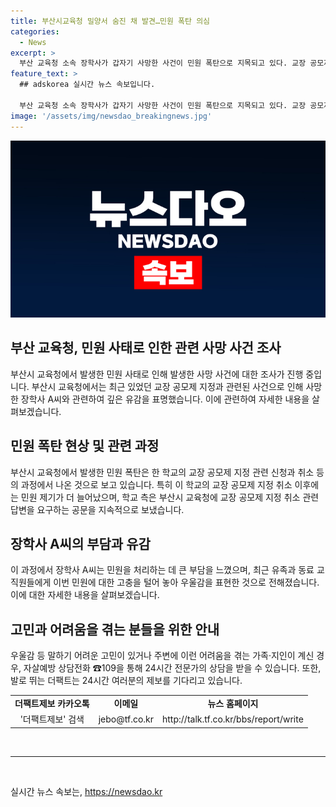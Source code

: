 ```yaml
---
title: 부산시교육청 밀양서 숨진 채 발견…민원 폭탄 의심
categories:
  - News
excerpt: >
  부산 교육청 소속 장학사가 갑자기 사망한 사건이 민원 폭탄으로 지목되고 있다. 교장 공모제 지정과 관련한 부산시 교육청과 학교의 입장 차이로 인해 40건의 민원이 제기됐으며, 사망한 장학사는 이에 큰 부담을 느꼈다고 전해졌다. 이에 대한 조사가 진행 중이며, 유족 및 동료들에게 상담이 이뤄지고 있다. (150자)
feature_text: >
  ## adskorea 실시간 뉴스 속보입니다.

  부산 교육청 소속 장학사가 갑자기 사망한 사건이 민원 폭탄으로 지목되고 있다. 교장 공모제 지정과 관련한 부산시 교육청과 학교의 입장 차이로 인해 40건의 민원이 제기됐으며, 사망한 장학사는 이에 큰 부담을 느꼈다고 전해졌다. 이에 대한 조사가 진행 중이며, 유족 및 동료들에게 상담이 이뤄지고 있다. (150자)
image: '/assets/img/newsdao_breakingnews.jpg'
---
```


<p><img src="/assets/img/newsdao_breakingnews.jpg" alt="adskorea 속보" /></p>

<h2 data-ke-size="size26">부산 교육청, 민원 사태로 인한 관련 사망 사건 조사</h2>

<p data-ke-size="size16">부산시 교육청에서 발생한 민원 사태로 인해 발생한 사망 사건에 대한 조사가 진행 중입니다. 부산시 교육청에서는 최근 있었던 교장 공모제 지정과 관련된 사건으로 인해 사망한 장학사 A씨와 관련하여 깊은 유감을 표명했습니다. 이에 관련하여 자세한 내용을 살펴보겠습니다.</p>

<h2 data-ke-size="size26">민원 폭탄 현상 및 관련 과정</h2>

<p data-ke-size="size16">부산시 교육청에서 발생한 민원 폭탄은 한 학교의 교장 공모제 지정 관련 신청과 취소 등의 과정에서 나온 것으로 보고 있습니다. 특히 이 학교의 교장 공모제 지정 취소 이후에는 민원 제기가 더 늘어났으며, 학교 측은 부산시 교육청에 교장 공모제 지정 취소 관련 답변을 요구하는 공문을 지속적으로 보냈습니다.</p>

<h2 data-ke-size="size26">장학사 A씨의 부담과 유감</h2>

<p data-ke-size="size16">이 과정에서 장학사 A씨는 민원을 처리하는 데 큰 부담을 느꼈으며, 최근 유족과 동료 교직원들에게 이번 민원에 대한 고충을 털어 놓아 우울감을 표현한 것으로 전해졌습니다. 이에 대한 자세한 내용을 살펴보겠습니다.</p>

<h2 data-ke-size="size26">고민과 어려움을 겪는 분들을 위한 안내</h2>

<p data-ke-size="size16">우울감 등 말하기 어려운 고민이 있거나 주변에 이런 어려움을 겪는 가족·지인이 계신 경우, 자살예방 상담전화 ☎109을 통해 24시간 전문가의 상담을 받을 수 있습니다. 또한, 발로 뛰는 더팩트는 24시간 여러분의 제보를 기다리고 있습니다.</p>

<table>
    <tr>
        <td style="text-align: center; height: 17px;"><b>더팩트제보 카카오톡</b></td>
        <td style="text-align: center; height: 17px;"><b>이메일</b></td>
        <td style="text-align: center; height: 17px;"><b>뉴스 홈페이지</b></td>
    </tr>
    <tr>
        <td style="text-align: center; height: 17px;">'더팩트제보' 검색</td>
        <td style="text-align: center; height: 17px;">jebo@tf.co.kr</td>
        <td style="text-align: center; height: 17px;">http://talk.tf.co.kr/bbs/report/write</td>
    </tr>
</table>

<p data-ke-size="size16">&nbsp;</p>

<hr>

<p data-ke-size="size16">&nbsp;</p>
실시간 뉴스 속보는, <a href="https://newsdao.kr" rel="dofollow">https://newsdao.kr</a>


